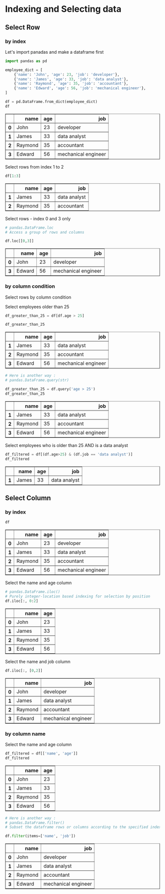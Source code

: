 # Indexing and Selecting data

## Select Row

### by index

Let's import panadas and make a dataframe first


```python
import pandas as pd
```


```python
employee_dict = [
    {'name': 'John', 'age': 23, 'job': 'developer'},
    {'name': 'James', 'age': 33, 'job': 'data analyst'},
    {'name': 'Raymond', 'age': 35, 'job': 'accountant'},
    {'name': 'Edward', 'age': 56, 'job': 'mechanical engineer'},
]

df = pd.DataFrame.from_dict(employee_dict)
df
```




<div>
<style scoped>
    .dataframe tbody tr th:only-of-type {
        vertical-align: middle;
    }

    .dataframe tbody tr th {
        vertical-align: top;
    }

    .dataframe thead th {
        text-align: right;
    }
</style>
<table border="1" class="dataframe">
  <thead>
    <tr style="text-align: right;">
      <th></th>
      <th>name</th>
      <th>age</th>
      <th>job</th>
    </tr>
  </thead>
  <tbody>
    <tr>
      <th>0</th>
      <td>John</td>
      <td>23</td>
      <td>developer</td>
    </tr>
    <tr>
      <th>1</th>
      <td>James</td>
      <td>33</td>
      <td>data analyst</td>
    </tr>
    <tr>
      <th>2</th>
      <td>Raymond</td>
      <td>35</td>
      <td>accountant</td>
    </tr>
    <tr>
      <th>3</th>
      <td>Edward</td>
      <td>56</td>
      <td>mechanical engineer</td>
    </tr>
  </tbody>
</table>
</div>



Select rows from index 1 to 2


```python
df[1:3]
```




<div>
<style scoped>
    .dataframe tbody tr th:only-of-type {
        vertical-align: middle;
    }

    .dataframe tbody tr th {
        vertical-align: top;
    }

    .dataframe thead th {
        text-align: right;
    }
</style>
<table border="1" class="dataframe">
  <thead>
    <tr style="text-align: right;">
      <th></th>
      <th>name</th>
      <th>age</th>
      <th>job</th>
    </tr>
  </thead>
  <tbody>
    <tr>
      <th>1</th>
      <td>James</td>
      <td>33</td>
      <td>data analyst</td>
    </tr>
    <tr>
      <th>2</th>
      <td>Raymond</td>
      <td>35</td>
      <td>accountant</td>
    </tr>
  </tbody>
</table>
</div>



Select rows - index 0 and 3 only


```python
# pandas.DataFrame.loc
# Access a group of rows and columns

df.loc[[0,3]]
```




<div>
<style scoped>
    .dataframe tbody tr th:only-of-type {
        vertical-align: middle;
    }

    .dataframe tbody tr th {
        vertical-align: top;
    }

    .dataframe thead th {
        text-align: right;
    }
</style>
<table border="1" class="dataframe">
  <thead>
    <tr style="text-align: right;">
      <th></th>
      <th>name</th>
      <th>age</th>
      <th>job</th>
    </tr>
  </thead>
  <tbody>
    <tr>
      <th>0</th>
      <td>John</td>
      <td>23</td>
      <td>developer</td>
    </tr>
    <tr>
      <th>3</th>
      <td>Edward</td>
      <td>56</td>
      <td>mechanical engineer</td>
    </tr>
  </tbody>
</table>
</div>



### by column condition

Select rows by column condition

Select employees older than 25


```python
df_greater_than_25 = df[df.age > 25]

df_greater_than_25
```




<div>
<style scoped>
    .dataframe tbody tr th:only-of-type {
        vertical-align: middle;
    }

    .dataframe tbody tr th {
        vertical-align: top;
    }

    .dataframe thead th {
        text-align: right;
    }
</style>
<table border="1" class="dataframe">
  <thead>
    <tr style="text-align: right;">
      <th></th>
      <th>name</th>
      <th>age</th>
      <th>job</th>
    </tr>
  </thead>
  <tbody>
    <tr>
      <th>1</th>
      <td>James</td>
      <td>33</td>
      <td>data analyst</td>
    </tr>
    <tr>
      <th>2</th>
      <td>Raymond</td>
      <td>35</td>
      <td>accountant</td>
    </tr>
    <tr>
      <th>3</th>
      <td>Edward</td>
      <td>56</td>
      <td>mechanical engineer</td>
    </tr>
  </tbody>
</table>
</div>




```python
# Here is another way :
# pandas.DataFrame.query(str)

df_greater_than_25 = df.query('age > 25')
df_greater_than_25
```




<div>
<style scoped>
    .dataframe tbody tr th:only-of-type {
        vertical-align: middle;
    }

    .dataframe tbody tr th {
        vertical-align: top;
    }

    .dataframe thead th {
        text-align: right;
    }
</style>
<table border="1" class="dataframe">
  <thead>
    <tr style="text-align: right;">
      <th></th>
      <th>name</th>
      <th>age</th>
      <th>job</th>
    </tr>
  </thead>
  <tbody>
    <tr>
      <th>1</th>
      <td>James</td>
      <td>33</td>
      <td>data analyst</td>
    </tr>
    <tr>
      <th>2</th>
      <td>Raymond</td>
      <td>35</td>
      <td>accountant</td>
    </tr>
    <tr>
      <th>3</th>
      <td>Edward</td>
      <td>56</td>
      <td>mechanical engineer</td>
    </tr>
  </tbody>
</table>
</div>



Select employees who is older than 25 AND is a data analyst


```python
df_filtered = df[(df.age>25) & (df.job == 'data analyst')]
df_filtered
```




<div>
<style scoped>
    .dataframe tbody tr th:only-of-type {
        vertical-align: middle;
    }

    .dataframe tbody tr th {
        vertical-align: top;
    }

    .dataframe thead th {
        text-align: right;
    }
</style>
<table border="1" class="dataframe">
  <thead>
    <tr style="text-align: right;">
      <th></th>
      <th>name</th>
      <th>age</th>
      <th>job</th>
    </tr>
  </thead>
  <tbody>
    <tr>
      <th>1</th>
      <td>James</td>
      <td>33</td>
      <td>data analyst</td>
    </tr>
  </tbody>
</table>
</div>



## Select Column
### by index


```python
df
```




<div>
<style scoped>
    .dataframe tbody tr th:only-of-type {
        vertical-align: middle;
    }

    .dataframe tbody tr th {
        vertical-align: top;
    }

    .dataframe thead th {
        text-align: right;
    }
</style>
<table border="1" class="dataframe">
  <thead>
    <tr style="text-align: right;">
      <th></th>
      <th>name</th>
      <th>age</th>
      <th>job</th>
    </tr>
  </thead>
  <tbody>
    <tr>
      <th>0</th>
      <td>John</td>
      <td>23</td>
      <td>developer</td>
    </tr>
    <tr>
      <th>1</th>
      <td>James</td>
      <td>33</td>
      <td>data analyst</td>
    </tr>
    <tr>
      <th>2</th>
      <td>Raymond</td>
      <td>35</td>
      <td>accountant</td>
    </tr>
    <tr>
      <th>3</th>
      <td>Edward</td>
      <td>56</td>
      <td>mechanical engineer</td>
    </tr>
  </tbody>
</table>
</div>



Select the name and age column


```python
# pandas.DataFrame.iloc()
# Purely integer-location based indexing for selection by position
df.iloc[:, 0:2]
```




<div>
<style scoped>
    .dataframe tbody tr th:only-of-type {
        vertical-align: middle;
    }

    .dataframe tbody tr th {
        vertical-align: top;
    }

    .dataframe thead th {
        text-align: right;
    }
</style>
<table border="1" class="dataframe">
  <thead>
    <tr style="text-align: right;">
      <th></th>
      <th>name</th>
      <th>age</th>
    </tr>
  </thead>
  <tbody>
    <tr>
      <th>0</th>
      <td>John</td>
      <td>23</td>
    </tr>
    <tr>
      <th>1</th>
      <td>James</td>
      <td>33</td>
    </tr>
    <tr>
      <th>2</th>
      <td>Raymond</td>
      <td>35</td>
    </tr>
    <tr>
      <th>3</th>
      <td>Edward</td>
      <td>56</td>
    </tr>
  </tbody>
</table>
</div>



Select the name and job column


```python
df.iloc[:, [0,2]]
```




<div>
<style scoped>
    .dataframe tbody tr th:only-of-type {
        vertical-align: middle;
    }

    .dataframe tbody tr th {
        vertical-align: top;
    }

    .dataframe thead th {
        text-align: right;
    }
</style>
<table border="1" class="dataframe">
  <thead>
    <tr style="text-align: right;">
      <th></th>
      <th>name</th>
      <th>job</th>
    </tr>
  </thead>
  <tbody>
    <tr>
      <th>0</th>
      <td>John</td>
      <td>developer</td>
    </tr>
    <tr>
      <th>1</th>
      <td>James</td>
      <td>data analyst</td>
    </tr>
    <tr>
      <th>2</th>
      <td>Raymond</td>
      <td>accountant</td>
    </tr>
    <tr>
      <th>3</th>
      <td>Edward</td>
      <td>mechanical engineer</td>
    </tr>
  </tbody>
</table>
</div>



### by column name

Select the name and age column


```python
df_filtered = df[['name', 'age']]
df_filtered
```




<div>
<style scoped>
    .dataframe tbody tr th:only-of-type {
        vertical-align: middle;
    }

    .dataframe tbody tr th {
        vertical-align: top;
    }

    .dataframe thead th {
        text-align: right;
    }
</style>
<table border="1" class="dataframe">
  <thead>
    <tr style="text-align: right;">
      <th></th>
      <th>name</th>
      <th>age</th>
    </tr>
  </thead>
  <tbody>
    <tr>
      <th>0</th>
      <td>John</td>
      <td>23</td>
    </tr>
    <tr>
      <th>1</th>
      <td>James</td>
      <td>33</td>
    </tr>
    <tr>
      <th>2</th>
      <td>Raymond</td>
      <td>35</td>
    </tr>
    <tr>
      <th>3</th>
      <td>Edward</td>
      <td>56</td>
    </tr>
  </tbody>
</table>
</div>




```python
# Here is another way :
# pandas.DataFrame.filter()
# Subset the dataframe rows or columns according to the specified index labels.

df.filter(items=['name', 'job'])
```




<div>
<style scoped>
    .dataframe tbody tr th:only-of-type {
        vertical-align: middle;
    }

    .dataframe tbody tr th {
        vertical-align: top;
    }

    .dataframe thead th {
        text-align: right;
    }
</style>
<table border="1" class="dataframe">
  <thead>
    <tr style="text-align: right;">
      <th></th>
      <th>name</th>
      <th>job</th>
    </tr>
  </thead>
  <tbody>
    <tr>
      <th>0</th>
      <td>John</td>
      <td>developer</td>
    </tr>
    <tr>
      <th>1</th>
      <td>James</td>
      <td>data analyst</td>
    </tr>
    <tr>
      <th>2</th>
      <td>Raymond</td>
      <td>accountant</td>
    </tr>
    <tr>
      <th>3</th>
      <td>Edward</td>
      <td>mechanical engineer</td>
    </tr>
  </tbody>
</table>
</div>




```python

```
